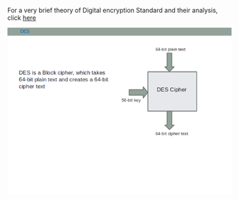 For a very brief theory of Digital encryption Standard and their analysis, click [here](docs/DES1.pdf)

<img src="images/image7.png">